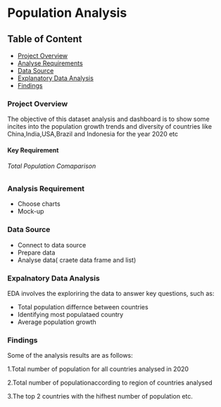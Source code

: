 # Population Analysis

## Table of Content

- [Project Overview](#project-overview)
- [Analyse Requirements](#analyse-requirements)
- [Data Source](#data-source)
- [Explanatory Data Analysis](#explanatory-data-analysis)
- [Findings](#findings)


### Project Overview
The objective of this dataset analysis and dashboard is to show some incites into the population growth trends and diversity of countries like China,India,USA,Brazil and Indonesia for the year 2020 etc

#### Key Requirement

###### Total Population Comaparison

### Analysis Requirement
- Choose charts
- Mock-up

### Data Source
- Connect to data source
- Prepare data
- Analyse data( craete data frame and list)
  
### Expalnatory Data Analysis
EDA involves the exploriring the data to answer key questions, such as:
- Total population differnce between countries 
- Identifying most populataed country 
- Average population growth

### Findings
Some of the analysis results are as follows:
  
1.Total number of population for all countries analysed in 2020
  
2.Total number of populationaccording to region of countries analysed
  
3.The top 2 countries with the hifhest number of population etc.

